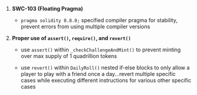 1. **SWC-103 (Floating Pragma)**

    - `pragma solidity 0.8.0;` specified compiler pragma for stability, prevent errors from using multiple compiler versions

    
2. **Proper use of `assert()`, `require()`, and `revert()`**

    - use `assert()` within `_checkChallengeAndMint()` to prevent minting over max supply of 1 quadrillion tokens

    - use `revert()` within `DailyRoll()` nested if-else blocks to only allow a player to play with a friend once a day...revert multiple specific cases while executing different instructions for various other specific cases